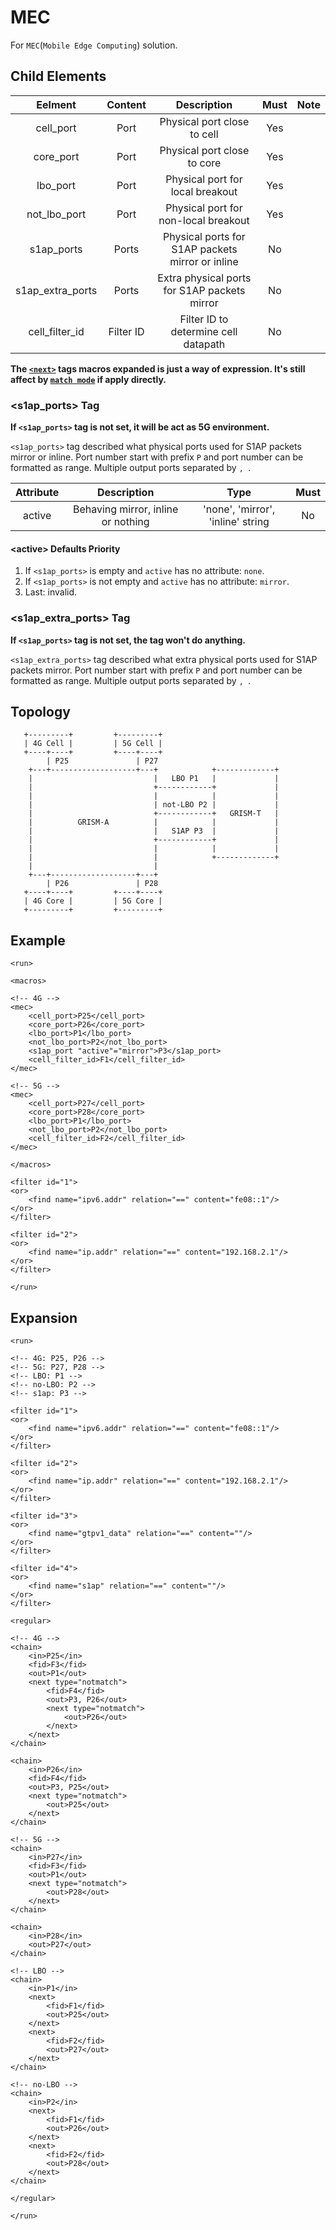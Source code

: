 MEC
==========

For `MEC`(`Mobile Edge Computing`) solution.

<h2>Child Elements</h2>

|       Eelment      |  Content  |                    Description                   | Must | Note |
|:------------------:|:---------:|:------------------------------------------------:|:----:|:----:|
|      cell_port     |    Port   |            Physical port close to cell           |  Yes |      |
|      core_port     |    Port   |            Physical port close to core           |  Yes |      |
|      lbo_port      |    Port   |         Physical port for local breakout         |  Yes |      |
|   not\_lbo\_port   |    Port   |       Physical port for non-local breakout       |  Yes |      |
|     s1ap_ports     |   Ports   | Physical ports for S1AP packets mirror or inline |  No  |      |
| s1ap\_extra\_ports |   Ports   |   Extra physical ports for S1AP packets mirror   |  No  |      |
|  cell\_filter\_id  | Filter ID |       Filter ID to determine cell datapath       |  No  |      |

**The [`<next>`](Element/run/regular/chain.md#next) tags macros expanded is just a way of expression. It's still affect by [`match mode`](Element/run/filter/find.md#match_mode) if apply directly.**

<h3>&lt;s1ap_ports&gt; Tag</h3>

**If `<s1ap_ports>` tag is not set, it will be act as 5G environment.**

`<s1ap_ports>` tag described what physical ports used for S1AP packets mirror or inline. Port number start with prefix `P` and port number can be formatted as range. Multiple output ports separated by `, `.

| Attribute |             Description            |                Type               | Must |
|:---------:|:----------------------------------:|:---------------------------------:|:----:|
|   active  | Behaving mirror, inline or nothing | 'none', 'mirror', 'inline' string |  No  |

<h4>&lt;active&gt; Defaults Priority</h4>

1. If `<s1ap_ports>` is empty and `active` has no attribute: `none`.
2. If `<s1ap_ports>` is not empty and `active` has no attribute: `mirror`.
3. Last: invalid.

<h3>&lt;s1ap_extra_ports&gt; Tag</h3>

**If `<s1ap_ports>` tag is not set, the tag won't do anything.**

`<s1ap_extra_ports>` tag described what extra physical ports used for S1AP packets mirror. Port number start with prefix `P` and port number can be formatted as range. Multiple output ports separated by `, `.

<h2>Topology</h2>

```
   +---------+         +---------+
   | 4G Cell |         | 5G Cell |
   +----+----+         +----+----+
        | P25               | P27
    +---+-------------------+---+            +-------------+
    |                           |   LBO P1   |             |
    |                           +------------+             |
    |                           |            |             |
    |                           | not-LBO P2 |             |
    |                           +------------+   GRISM-T   |
    |          GRISM-A          |            |             |
    |                           |   S1AP P3  |             |
    |                           +------------+             |
    |                           |            |             |
    |                           |            +-------------+
    |                           |
    +---+-------------------+---+
        | P26               | P28
   +----+----+         +----+----+
   | 4G Core |         | 5G Core |
   +---------+         +---------+
```

<h2>Example</h2>

```
<run>

<macros>

<!-- 4G -->
<mec>
    <cell_port>P25</cell_port>
    <core_port>P26</core_port>
    <lbo_port>P1</lbo_port>
    <not_lbo_port>P2</not_lbo_port>
    <s1ap_port "active"="mirror">P3</s1ap_port>
    <cell_filter_id>F1</cell_filter_id>
</mec>

<!-- 5G -->
<mec>
    <cell_port>P27</cell_port>
    <core_port>P28</core_port>
    <lbo_port>P1</lbo_port>
    <not_lbo_port>P2</not_lbo_port>
    <cell_filter_id>F2</cell_filter_id>
</mec>

</macros>

<filter id="1">
<or>
    <find name="ipv6.addr" relation="==" content="fe08::1"/>
</or>
</filter>

<filter id="2">
<or>
    <find name="ip.addr" relation="==" content="192.168.2.1"/>
</or>
</filter>

</run>
```

<h2>Expansion</h2>

```
<run>

<!-- 4G: P25, P26 -->
<!-- 5G: P27, P28 -->
<!-- LBO: P1 -->
<!-- no-LBO: P2 -->
<!-- s1ap: P3 -->

<filter id="1">
<or>
    <find name="ipv6.addr" relation="==" content="fe08::1"/>
</or>
</filter>

<filter id="2">
<or>
    <find name="ip.addr" relation="==" content="192.168.2.1"/>
</or>
</filter>

<filter id="3">
<or>
    <find name="gtpv1_data" relation="==" content=""/>
</or>
</filter>

<filter id="4">
<or>
    <find name="s1ap" relation="==" content=""/>
</or>
</filter>

<regular>

<!-- 4G -->
<chain>
    <in>P25</in>
    <fid>F3</fid>
    <out>P1</out>
    <next type="notmatch">
        <fid>F4</fid>
        <out>P3, P26</out>
        <next type="notmatch">
            <out>P26</out>
        </next>
    </next>
</chain>

<chain>
    <in>P26</in>
    <fid>F4</fid>
    <out>P3, P25</out>
    <next type="notmatch">
        <out>P25</out>
    </next>
</chain>

<!-- 5G -->
<chain>
    <in>P27</in>
    <fid>F3</fid>
    <out>P1</out>
    <next type="notmatch">
        <out>P28</out>
    </next>
</chain>

<chain>
    <in>P28</in>
    <out>P27</out>
</chain>

<!-- LBO -->
<chain>
    <in>P1</in>
    <next>
        <fid>F1</fid>
        <out>P25</out>
    </next>
    <next>
        <fid>F2</fid>
        <out>P27</out>
    </next>
</chain>

<!-- no-LBO -->
<chain>
    <in>P2</in>
    <next>
        <fid>F1</fid>
        <out>P26</out>
    </next>
    <next>
        <fid>F2</fid>
        <out>P28</out>
    </next>
</chain>

</regular>

</run>
```
